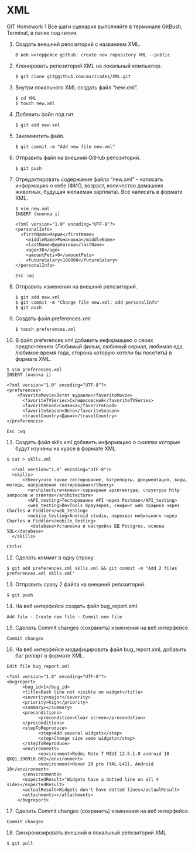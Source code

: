 # XML
GIT Homework 1
Все шаги сценария выполняйте в терминале GitBush, Terminal, в папке под гитом.

 1. Создать внешний репозиторий c названием XML.
 
        В веб интерфейсе github: create new repository XML --public
 
 2. Клонировать репозиторий XML на локальный компьютер.
 
        $ git clone git@github.com:mariiaAks/XML.git
 
 3. Внутри локального XML создать файл “new.xml”.
 
        $ cd XML
        $ touch new.xml
 
 4. Добавить файл под гит.
 
        $ git add new.xml
 
 5. Закоммитить файл.
 
        $ git commit -m "Add new file new.xml"
 
 6. Отправить файл на внешний GitHub репозиторий.
 
        $ git push 
 
 7. Отредактировать содержание файла “new.xml” - написать информацию о себе (ФИО, возраст, количество домашних животных, будущая желаемая зарплата). Всё написать в формате XML.
 
        $ vim new.xml
        INSERT (кнопка i)
 
        <?xml version="1.0" encoding="UTF-8"?>
        <personalInfo>
          <firstName>Мария</firstName>
	        <middleName>Романовна</middleName>
	        <lastName>Щербатова</lastName>
	        <age>38</age>
	        <amountPets>0</amountPets>
	        <futureSalary>100000</futureSalary>
        </personalInfo>
 
        Esc :wq 
 
 8. Отправить изменения на внешний репозиторий.
 
        $ git add new.xml
        $ git commit -m "Change file new.xml: add personalInfo"
        $ git push
 
 9. Создать файл preferences.xml
 
        $ touch preferences.xml
 
 10. В файл preferences.xml добавить информацию о своих предпочтениях (Любимый фильм, любимый сериал, любимая еда, любимое время года, сторона которую хотели бы посетить) в формате XML.
 
    $ vim preferences.xml
    INSERT (кнопка i)
 
    <?xml version="1.0" encoding="UTF-8"?>
    <preferences>
        <favoriteMovie>Летят журавли</favoriteMovie>
	      <favoriteTVSeries>Склифосовский</favoriteTVSeries>
	      <favoriteFood>Солянка</favoriteFood>
	      <favoriteSeason>Лето</favoriteSeason>
	      <travelCountry>Дания</travelCountry>
    </preferences>

    Esc :wq 
 
 11. Создать файл sklls.xml добавить информацию о скиллах которые будут изучены на курсе в формате XML
  
    $ cat > sklls.xml
  
      <?xml version="1.0" encoding="UTF-8"?>
      <skills>
          <theory>что такое тестирование, багрепорты, документация, виды, методы, направления тестирования</theory>
	        <architecture>клиент-серверная архитектура, структура http запросов и ответов</architecture>
	        <API_testing>Тестирование API через Postman</API_testing>
	        <web_testing>DevTools браузеров, снифинг web трафика через Charles и Fiddler</web_testing>
	        <mobile_testing>Android studio, перехват мобильного через Charles и Fiddler</mobile_testing>
	         <database>Установка и настройка БД Postgres, основы SQL</database>
      </skills>
 
    Ctrl+C
 
 12. Сделать коммит в одну строку.
 
    $ git add preferences.xml sklls.xml && git commit -m "Add 2 files preferences.xml sklls.xml"

 13. Отправить сразу 2 файла на внешний репозиторий.
 
    $ git push
 
 14. На веб интерфейсе создать файл bug_report.xml.
 
    Add file - Create new file - Commit new file
 
 15. Сделать Commit changes (сохранить) изменения на веб интерфейсе.
 
    Commit changes
 
 16. На веб интерфейсе модифицировать файл bug_report.xml, добавить баг репорт в формате XML.
 
    Edit file bug_report.xml
 
    <?xml version="1.0" encoding="UTF-8"?>
    <bugreport>
	      <bug_id>1</bug_id>
	      <title>Dash line not visible on widget</title>
	      <severity>major</severity>
	      <priority>high</priority>
	      <summary></summary>
	      <preconditions>
		        <precondition>Clear screen</precondition>
	      </preconditions>
	      <stepToReproduce>
		        <step>Add several widgets</step>
		        <step>Change size some widgets</step>
	      </stepToReproduce>
	      <environments>
		        <environment>Redmi Note 7 MIUI 12.5.1.0 android 10 QKQ1.190910.002</environment>
		        <environment>Honor 20 pro (YAL-L41), Android 10</environment>
	      </environments>
	      <expectedResult>"Widgets have a dotted line on all 4 sides</expectedResult>
	      <actualResult>Widgets don't have dotted lines</actualResult>
	      <attachments></attachments>
        </bugreport>

 17. Сделать Commit changes (сохранить) изменения на веб интерфейсе.
 
    Commit changes
 
 18. Синхронизировать внешний и локальный репозиторий XML
  
    $ git pull
